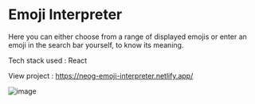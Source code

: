 # Emoji Interpreter

Here you can either choose from a range of displayed emojis or enter an emoji in the search bar yourself, to know its meaning. 

Tech stack used : React

View project : https://neog-emoji-interpreter.netlify.app/

![image](https://user-images.githubusercontent.com/30795425/133671004-f997e65c-d418-43dc-a8f7-4258a6784056.png)
